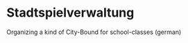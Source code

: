 Stadtspielverwaltung
====================

Organizing a kind of City-Bound for school-classes (german)
